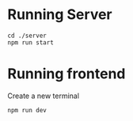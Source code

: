 
# Running Server

```shell
cd ./server
npm run start
```

# Running frontend 

Create a new terminal
```shell
npm run dev
```